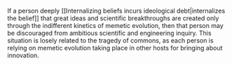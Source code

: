---
---

If a person deeply [[Internalizing beliefs incurs ideological debt|internalizes the belief]] that great ideas and scientific breakthroughs are created only through the indifferent kinetics of memetic evolution, then that person may be discouraged from ambitious scientific and engineering inquiry. This situation is losely related to the tragedy of commons, as each person is relying on memetic evolution taking place in other hosts for bringing about innovation.